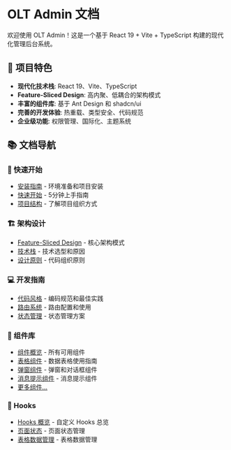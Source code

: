# OLT Admin 文档

欢迎使用 OLT Admin！这是一个基于 React 19 + Vite + TypeScript 构建的现代化管理后台系统。

## 🚀 项目特色

- **现代化技术栈**: React 19、Vite、TypeScript
- **Feature-Sliced Design**: 高内聚、低耦合的架构模式
- **丰富的组件库**: 基于 Ant Design 和 shadcn/ui
- **完善的开发体验**: 热重载、类型安全、代码规范
- **企业级功能**: 权限管理、国际化、主题系统

## 📚 文档导航

### 🏁 快速开始

- [安装指南](./getting-started/installation) - 环境准备和项目安装
- [快速开始](./getting-started/quick-start) - 5分钟上手指南
- [项目结构](./getting-started/project-structure) - 了解项目组织方式

### 🏗️ 架构设计

- [Feature-Sliced Design](./architecture/feature-sliced-design) - 核心架构模式
- [技术栈](./architecture/tech-stack) - 技术选型和原因
- [设计原则](./architecture/design-principles) - 代码组织原则

### 💻 开发指南

- [代码风格](./development/code-style) - 编码规范和最佳实践
- [路由系统](./development/routing) - 路由配置和使用
- [状态管理](./development/state-management) - 状态管理方案

### 🧩 组件库

- [组件概览](./components/index.md) - 所有可用组件
- [表格组件](./components/olt-table.md) - 数据表格使用指南
- [弹窗组件](./components/olt-modal.md) - 弹窗和对话框组件
- [消息提示组件](./components/olt-toast.md) - 消息提示组件
- [更多组件...](./components/index.md)

### 🎣 Hooks

- [Hooks 概览](./hooks/index.md) - 自定义 Hooks 总览
- [页面状态](./hooks/use-page-state.md) - 页面状态管理
- [表格数据管理](./hooks/use-pro-table.md) - 表格数据管理
